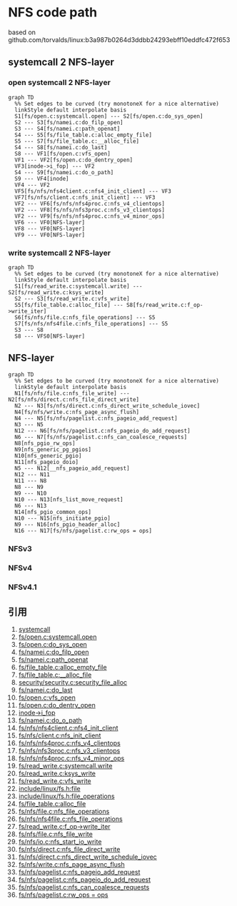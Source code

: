 # NFS code path

based on github.com/torvalds/linux:b3a987b0264d3ddbb24293ebff10eddfc472f653

## systemcall 2 NFS-layer

### open systemcall 2 NFS-layer

```mermaid
graph TD
  %% Set edges to be curved (try monotoneX for a nice alternative)
  linkStyle default interpolate basis
  S1[fs/open.c:systemcall.open] --- S2[fs/open.c:do_sys_open]
  S2 --- S3[fs/namei.c:do_filp_open]
  S3 --- S4[fs/namei.c:path_openat]
  S4 --- S5[fs/file_table.c:alloc_empty_file]
  S5 --- S7[fs/file_table.c:__alloc_file]
  S4 --- S8[fs/namei.c:do_last]
  S8 --- VF1[fs/open.c:vfs_open]
  VF1 --- VF2[fs/open.c:do_dentry_open]
  VF3[inode->i_fop] --- VF2
  S4 --- S9[fs/namei.c:do_o_path]
  S9 --- VF4[inode]
  VF4 --- VF2
  VF5[fs/nfs/nfs4client.c:nfs4_init_client] --- VF3
  VF7[fs/nfs/client.c:nfs_init_client] --- VF3
  VF2 --- VF6[fs/nfs/nfs4proc.c:nfs_v4_clientops]
  VF2 --- VF8[fs/nfs/nfs3proc.c:nfs_v3_clientops]
  VF2 --- VF9[fs/nfs/nfs4proc.c:nfs_v4_minor_ops]
  VF6 --- VF0[NFS-layer]
  VF8 --- VF0[NFS-layer]
  VF9 --- VF0[NFS-layer]
```

### write systemcall 2 NFS-layer

```mermaid
graph TD
  %% Set edges to be curved (try monotoneX for a nice alternative)
  linkStyle default interpolate basis
  S1[fs/read_write.c:systemcall.write] --- S2[fs/read_write.c:ksys_write]
  S2 --- S3[fs/read_write.c:vfs_write]
  S5[fs/file_table.c:alloc_file] --- S8[fs/read_write.c:f_op->write_iter]
  S6[fs/nfs/file.c:nfs_file_operations] --- S5
  S7[fs/nfs/nfs4file.c:nfs_file_operations] --- S5
  S3 --- S8
  S8 --- VFS0[NFS-layer]
```

## NFS-layer


```mermaid
graph TD
  %% Set edges to be curved (try monotoneX for a nice alternative)
  linkStyle default interpolate basis
  N1[fs/nfs/file.c:nfs_file_write] --- N2[fs/nfs/direct.c:nfs_file_direct_write]
  N2 --- N3[fs/nfs/direct.c:nfs_direct_write_schedule_iovec]
  N4[fs/nfs/write.c:nfs_page_async_flush]
  N4 --- N5[fs/nfs/pagelist.c:nfs_pageio_add_request]
  N3 --- N5
  N12 --- N6[fs/nfs/pagelist.c:nfs_pageio_do_add_request]
  N6 --- N7[fs/nfs/pagelist.c:nfs_can_coalesce_requests]
  N8[nfs_pgio_rw_ops]
  N9[nfs_generic_pg_pgios]
  N10[nfs_generic_pgio]
  N11[nfs_pageio_doio]
  N5 --- N12[__nfs_pageio_add_request] 
  N12 --- N11
  N11 --- N8
  N8 --- N9
  N9 --- N10
  N10 --- N13[nfs_list_move_request]
  N6 --- N13
  N14[nfs_pgio_common_ops]
  N10 --- N15[nfs_initiate_pgio]
  N9 --- N16[nfs_pgio_header_alloc]
  N16 --- N17[fs/nfs/pagelist.c:rw_ops = ops]

```

### NFSv3

### NFSv4

### NFSv4.1

## 引用

1. [systemcall](https://0xax.gitbooks.io/linux-insides/content/SysCall/linux-syscall-5.html)
2. [fs/open.c:systemcall.open](https://github.com/torvalds/linux/blob/2be7d348fe924f0c5583c6a805bd42cecda93104/fs/open.c#L1110)
3. [fs/open.c:do_sys_open](https://github.com/torvalds/linux/blob/2be7d348fe924f0c5583c6a805bd42cecda93104/fs/open.c#L1082)
4. [fs/namei.c:do_filp_open](https://github.com/torvalds/linux/blob/7ada90eb9c7ae4a8eb066f8e9b4d80122f0363db/fs/namei.c#L3559)
5. [fs/namei.c:path_openat](https://github.com/torvalds/linux/blob/7ada90eb9c7ae4a8eb066f8e9b4d80122f0363db/fs/namei.c#L3520)
6. [fs/file_table.c:alloc_empty_file](https://github.com/torvalds/linux/blob/298fb76a5583900a155d387efaf37a8b39e5dea2/fs/file_table.c#L134)
7. [fs/file_table.c:__alloc_file](https://github.com/torvalds/linux/blob/298fb76a5583900a155d387efaf37a8b39e5dea2/fs/file_table.c#L96)
8. [security/security.c:security_file_alloc](https://github.com/torvalds/linux/blob/c2da5bdc66a377f0b82ee959f19f5a6774706b83/security/security.c#L1382)
9. [fs/namei.c:do_last](https://github.com/torvalds/linux/blob/7ada90eb9c7ae4a8eb066f8e9b4d80122f0363db/fs/namei.c#L3264)
10. [fs/open.c:vfs_open](https://github.com/torvalds/linux/blob/2be7d348fe924f0c5583c6a805bd42cecda93104/fs/open.c#L911)
11. [fs/open.c:do_dentry_open](https://github.com/torvalds/linux/blob/2be7d348fe924f0c5583c6a805bd42cecda93104/fs/open.c#L736)
12. [inode->i_fop](https://github.com/torvalds/linux/blob/95207d554b968a552cc93a834af6c1ec295ebaba/fs/nfs/inode.c#L469)
13. [fs/namei.c:do_o_path](https://github.com/torvalds/linux/blob/7ada90eb9c7ae4a8eb066f8e9b4d80122f0363db/fs/namei.c#L3508)
14. [fs/nfs/nfs4client.c:nfs4_init_client](https://github.com/torvalds/linux/blob/95207d554b968a552cc93a834af6c1ec295ebaba/fs/nfs/nfs4client.c#L373)
15. [fs/nfs/client.c:nfs_init_client](https://github.com/torvalds/linux/blob/95207d554b968a552cc93a834af6c1ec295ebaba/fs/nfs/client.c#L634)
16. [fs/nfs/nfs4proc.c:nfs_v4_clientops](https://github.com/torvalds/linux/blob/95207d554b968a552cc93a834af6c1ec295ebaba/fs/nfs/nfs4proc.c#L9996)
17. [fs/nfs/nfs3proc.c:nfs_v3_clientops](https://github.com/torvalds/linux/blob/0576f0602a4926b0027fdd7561a1c0053fa99d26/fs/nfs/nfs3proc.c#L984)
18. [fs/nfs/nfs4proc.c:nfs_v4_minor_ops](https://github.com/torvalds/linux/blob/95207d554b968a552cc93a834af6c1ec295ebaba/fs/nfs/nfs4proc.c#L9944)
19. [fs/read_write.c:systemcall.write](https://github.com/torvalds/linux/blob/2be7d348fe924f0c5583c6a805bd42cecda93104/fs/read_write.c#L620)
20. [fs/read_write.c:ksys_write](https://github.com/torvalds/linux/blob/dd469a456047af5eb1ee0bcfc8fe61f5940ef0e0/fs/read_write.c#L600)
21. [fs/read_write.c:vfs_write](https://github.com/torvalds/linux/blob/dd469a456047af5eb1ee0bcfc8fe61f5940ef0e0/fs/read_write.c#L542)
22. [include/linux/fs.h:file](https://github.com/torvalds/linux/blob/97eeb4d9d755605385fa329da9afa38729f3413c/include/linux/fs.h#L935)
23. [include/linux/fs.h:file_operations](https://github.com/torvalds/linux/blob/97eeb4d9d755605385fa329da9afa38729f3413c/include/linux/fs.h#L1821)
24. [fs/file_table.c:alloc_file](https://github.com/torvalds/linux/blob/298fb76a5583900a155d387efaf37a8b39e5dea2/fs/file_table.c#L188)
25. [fs/nfs/file.c:nfs_file_operations](https://github.com/torvalds/linux/blob/95207d554b968a552cc93a834af6c1ec295ebaba/fs/nfs/file.c#L835)
26. [fs/nfs/nfs4file.c:nfs_file_operations](https://github.com/torvalds/linux/blob/95207d554b968a552cc93a834af6c1ec295ebaba/fs/nfs/nfs4file.c#L405)
27. [fs/read_write.c:f_op->write_iter](https://github.com/torvalds/linux/blob/dd469a456047af5eb1ee0bcfc8fe61f5940ef0e0/fs/read_write.c#L495)
28. [fs/nfs/file.c:nfs_file_write](https://github.com/torvalds/linux/blob/95207d554b968a552cc93a834af6c1ec295ebaba/fs/nfs/file.c#L593)
29. [fs/nfs/io.c:nfs_start_io_write](https://github.com/torvalds/linux/blob/ebc551f2b8f905eca0e25c476c1e5c098cd92103/fs/nfs/io.c#L78)
30. [fs/nfs/direct.c:nfs_file_direct_write](https://github.com/torvalds/linux/blob/1c0cc5f1ae5ee5a6913704c0d75a6e99604ee30a/fs/nfs/direct.c#L955)
31. [fs/nfs/direct.c:nfs_direct_write_schedule_iovec](https://github.com/torvalds/linux/blob/1c0cc5f1ae5ee5a6913704c0d75a6e99604ee30a/fs/nfs/direct.c#L851)
32. [fs/nfs/write.c:nfs_page_async_flush](https://github.com/torvalds/linux/blob/1c0cc5f1ae5ee5a6913704c0d75a6e99604ee30a/fs/nfs/write.c#L606)
33. [fs/nfs/pagelist.c:nfs_pageio_add_request](https://github.com/torvalds/linux/blob/9e8312f5e160ade069e131d54ab8652cf0e86e1a/fs/nfs/pagelist.c#L1165)
34. [fs/nfs/pagelist.c:nfs_pageio_do_add_request](https://github.com/torvalds/linux/blob/9e8312f5e160ade069e131d54ab8652cf0e86e1a/fs/nfs/pagelist.c#L968)
35. [fs/nfs/pagelist.c:nfs_can_coalesce_requests](https://github.com/torvalds/linux/blob/9e8312f5e160ade069e131d54ab8652cf0e86e1a/fs/nfs/pagelist.c#L925)
36. [fs/nfs/pagelist.c:rw_ops = ops](https://github.com/torvalds/linux/blob/9e8312f5e160ade069e131d54ab8652cf0e86e1a/fs/nfs/pagelist.c#L522)